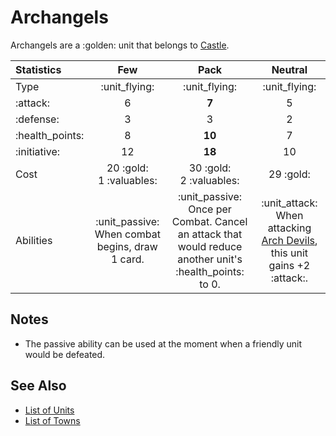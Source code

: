# Archangels

Archangels are a :golden: unit that belongs to [Castle](../towns/castle.md).

| Statistics | Few | Pack | Neutral |
| :--- | :---: | :---: | :---: |
| Type | :unit_flying: | :unit_flying: | :unit_flying: |
| :attack: | 6 | **7** | 5 |
| :defense: | 3 | 3 | 2 |
| :health_points: | 8 | **10** | 7 |
| :initiative: | 12 | **18** | 10 |
| Cost | 20 :gold:<br>1 :valuables: | 30 :gold:<br>2 :valuables: | 29 :gold: |
| Abilities | :unit_passive: When combat begins, draw 1 card. | :unit_passive: Once per Combat. Cancel an attack that would reduce another unit's :health_points: to 0. | :unit_attack: When attacking [Arch Devils](arch_devils.md), this unit gains +2 :attack:. |


## Notes

- The passive ability can be used at the moment when a friendly unit would be defeated.


## See Also

- [List of Units](index.md)
- [List of Towns](../towns/index.md)